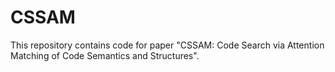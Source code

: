 # CSSAM
This repository contains code for paper "CSSAM: Code Search via Attention Matching of Code Semantics and Structures".
